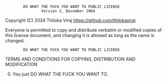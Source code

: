             DO WHAT THE FUCK YOU WANT TO PUBLIC LICENSE
                    Version 2, December 2004

Copyright (C) 2024 Thiloka Viraj <https://github.com/thilokaviraj>

Everyone is permitted to copy and distribute verbatim or modified
copies of this license document, and changing it is allowed as long
as the name is changed.

            DO WHAT THE FUCK YOU WANT TO PUBLIC LICENSE

TERMS AND CONDITIONS FOR COPYING, DISTRIBUTION AND MODIFICATION

0. You just DO WHAT THE FUCK YOU WANT TO.
